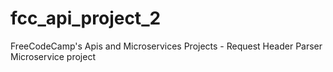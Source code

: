 # fcc_api_project_2
FreeCodeCamp's Apis and Microservices Projects - Request Header Parser Microservice project
